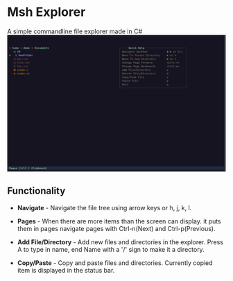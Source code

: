 # Msh Explorer

A simple commandline file explorer made in C#
![Screenshot](https://github.com/Simply-Cod/MshExplorer/blob/master/media/Msh-ExplorerScreenshot1.png)

## Functionality
 - **Navigate**             - Navigate the file tree using arrow keys or h, j, k, l.
 
 - **Pages**                - When there are more items than the screen can display.
                            it puts them in pages navigate pages with Ctrl-n(Next) and Ctrl-p(Previous).
 
 - **Add File/Directory**   - Add new files and directories in the explorer.
                            Press A to type in name, end Name with a '/' sign to make it a directory.
   
- **Copy/Paste**            - Copy and paste files and directories.
                            Currently copied item is displayed in the status bar.


